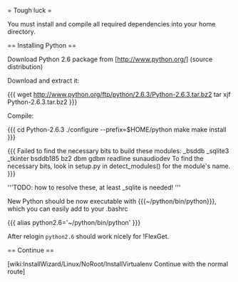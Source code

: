 = Tough luck =

You must install and compile all required dependencies into your home directory.

== Installing Python ==

Download Python 2.6 package from [http://www.python.org/] (source distribution)

Download and extract it:

{{{
wget http://www.python.org/ftp/python/2.6.3/Python-2.6.3.tar.bz2
tar xjf Python-2.6.3.tar.bz2
}}}

Compile:

{{{
cd Python-2.6.3
./configure --prefix=$HOME/python
make
make install
}}}

{{{
Failed to find the necessary bits to build these modules:
_bsddb             _sqlite3           _tkinter
bsddb185           bz2                dbm
gdbm               readline           sunaudiodev
To find the necessary bits, look in setup.py in detect_modules() for the module's name.
}}}

'''TODO: how to resolve these, at least _sqlite is needed! '''

New Python should be now executable with {{{~/python/bin/python}}}, which you can easily add to your .bashrc

{{{
alias python2.6='~/python/bin/python'
}}}

After relogin `python2.6` should work nicely for !FlexGet.

== Continue ==

[wiki:InstallWizard/Linux/NoRoot/InstallVirtualenv Continue with the normal route]